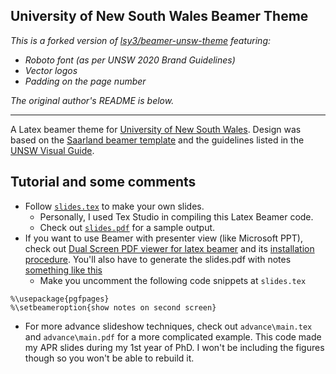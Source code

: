 ## University of New South Wales Beamer Theme

_This is a forked version of [lsy3/beamer-unsw-theme](https://github.com/lsy3/beamer-unsw-theme) featuring:_
- _Roboto font (as per UNSW 2020 Brand Guidelines)_
- _Vector logos_
- _Padding on the page number_

_The original author's README is below._

---


A Latex beamer theme for [University of New South Wales](https://www.unsw.edu.au/).
Design was based on the [Saarland beamer template](https://github.com/kailashbuki/beamerthemesaarland) and the guidelines listed in the [UNSW Visual Guide](https://www.brand.unsw.edu.au/download/).

## Tutorial and some comments

* Follow [`slides.tex`](slides.tex) to make your own slides. 
  * Personally, I used Tex Studio in compiling this Latex Beamer code.
  * Check out [`slides.pdf`](slides.pdf) for a sample output.
* If you want to use Beamer with presenter view (like Microsoft PPT), check out [Dual Screen PDF viewer for latex beamer](https://github.com/dannyedel/dspdfviewer) and its [installation procedure](http://dspdfviewer.danny-edel.de/#how-do-i-install-it). You'll also have to generate the slides.pdf with notes [something like this](slides-with-notes.pdf)
  * Make you uncomment the following code snippets at `slides.tex`
```
%\usepackage{pgfpages}
%\setbeameroption{show notes on second screen}
```
* For more advance slideshow techniques, check out `advance\main.tex` and `advance\main.pdf` for a more complicated example. This code made my APR slides during my 1st year of PhD. I won't be including the figures though so you won't be able to rebuild it.